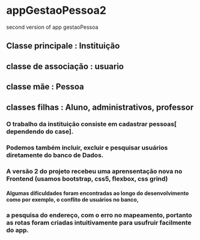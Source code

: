 # appGestaoPessoa2
second version of app gestaoPessoa

## Classe principale : Instituição
## classe de associação : usuario
## classe mãe : Pessoa 
## classes filhas : Aluno, administrativos, professor 

### O trabalho da instituição consiste em cadastrar pessoas[ dependendo do case].
### Podemos também incluir, excluir e pesquisar usuários diretamente do banco de Dados.
### A versão 2 do projeto recebeu uma aprensentação nova no Frontend (usamos bootstrap, css5, flexbox, css grind)

#### Algumas dificuldades foram encontradas ao longo do desenvolvimento como por exemplo, o conflito de usuários no banco,
### a pesquisa do endereço, com o erro no mapeamento, portanto as rotas foram criadas intuitivamente para usufruir facilmente do app. 




